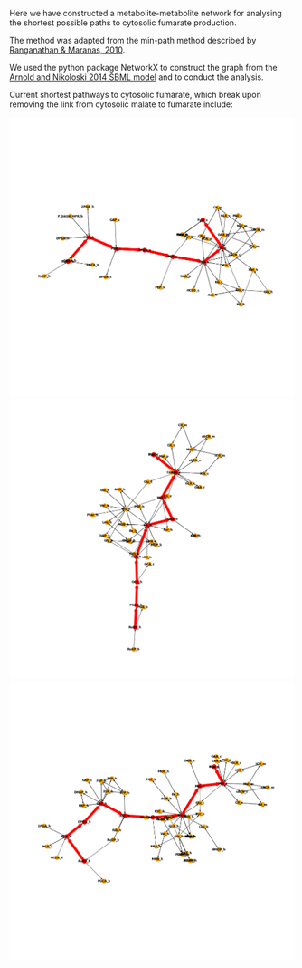 Here we have constructed a metabolite-metabolite network for analysing the shortest possible paths to cytosolic fumarate production.

The method was adapted from the min-path method described by [Ranganathan & Maranas, 2010](https://www.ncbi.nlm.nih.gov/pubmed/20665644). 

We used the python package NetworkX to construct the graph from the [Arnold and Nikoloski 2014 SBML model](https://www.ncbi.nlm.nih.gov/pubmed/24808102) and to conduct the analysis. 

Current shortest pathways to cytosolic fumarate, which break upon removing the link from cytosolic malate to fumarate include: 

![alt text](ShortestPath.png)
![alt text](ShortestPath1.png)
![alt text](ShortestPath2.png)
